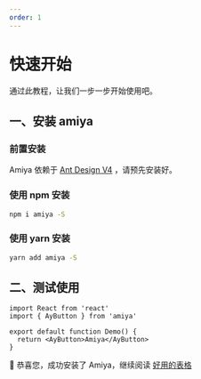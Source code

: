 ```yaml
---
order: 1
---
```


# 快速开始

通过此教程，让我们一步一步开始使用吧。

## 一、安装 amiya

### 前置安装

Amiya 依赖于 [Ant Design V4](https://ant-design.gitee.io/index-cn) ，请预先安装好。

### 使用 npm 安装

```bash
npm i amiya -S
```

### 使用 yarn 安装

```bash
yarn add amiya -S
```

## 二、测试使用

```tsx
import React from 'react'
import { AyButton } from 'amiya'

export default function Demo() {
  return <AyButton>Amiya</AyButton>
}
```

🎉 恭喜您，成功安装了 Amiya，继续阅读 [好用的表格](./基础使用/好用的表格)
